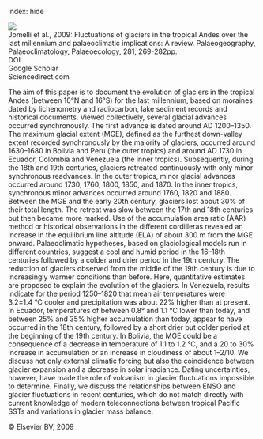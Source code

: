 index: hide

<div class="Citation">
    <div class="Citation-thumb CitationThumb-linked"  data-href="https://doi.org/10.1016/j.palaeo.2008.10.033">
      <img src="https://static.claimspace.cloud/climate-study-static/refs/thumbs/5/Jomelli_et_al_2009-thumb.png" />
    </div>

  <div class="Citation-body">
    <div class="Citation-text">Jomelli et al., 2009: Fluctuations of glaciers in the tropical Andes over the last millennium and palaeoclimatic implications: A review. <span class="Article-journal">Palaeogeography, Palaeoclimatology, Palaeoecology, </span><span class="Article-volume">281, </span>269-282pp.</div>
    <div class="Citation-links">
      <div class="CitationLink" data-href="https://doi.org/10.1016/j.palaeo.2008.10.033">
        <div class="CitationLink-icon CitationLink-Doi"></div>
        <div class="CitationLink-text">DOI</div>
      </div>
      <div class="CitationLink" data-href="https://scholar.google.com/scholar?q=10.1016/j.palaeo.2008.10.033">
        <div class="CitationLink-icon CitationLink-Scholar"></div>
        <div class="CitationLink-text">Google Scholar</div>
      </div>
      <div class="CitationLink" data-href="http://www.sciencedirect.com/science/article/pii/S0031018209001369">
        <div class="CitationLink-icon CitationLink-Publisher"></div>
        <div class="CitationLink-text">Sciencedirect.com</div>
      </div>
    </div>
  </div>
</div>

The aim of this paper is to document the evolution of glaciers in the tropical Andes (between 10°N and 16°S) for the last millennium, based on moraines dated by lichenometry and radiocarbon, lake sediment records and historical documents. Viewed collectively, several glacial advances occurred synchronously. The first advance is dated around AD 1200–1350. The maximum glacial extent (MGE), defined as the furthest down-valley extent recorded synchronously by the majority of glaciers, occurred around 1630–1680 in Bolivia and Peru (the outer tropics) and around AD 1730 in Ecuador, Colombia and Venezuela (the inner tropics). Subsequently, during the 18th and 19th centuries, glaciers retreated continuously with only minor synchronous readvances. In the outer tropics, minor glacial advances occurred around 1730, 1760, 1800, 1850, and 1870. In the inner tropics, synchronous minor advances occurred around 1760, 1820 and 1880. Between the MGE and the early 20th century, glaciers lost about 30% of their total length. The retreat was slow between the 17th and 18th centuries but then became more marked. Use of the accumulation area ratio (AAR) method or historical observations in the different cordilleras revealed an increase in the equilibrium line altitude (ELA) of about 300 m from the MGE onward. Palaeoclimatic hypotheses, based on glaciological models run in different countries, suggest a cool and humid period in the 16–18th centuries followed by a colder and drier period in the 19th century. The reduction of glaciers observed from the middle of the 19th century is due to increasingly warmer conditions than before. Here, quantitative estimates are proposed to explain the evolution of the glaciers. In Venezuela, results indicate for the period 1250–1820 that mean air temperatures were 3.2±1.4 °C cooler and precipitation was about 22% higher than at present. In Ecuador, temperatures of between 0.8° and 1.1 °C lower than today, and between 25% and 35% higher accumulation than today, appear to have occurred in the 18th century, followed by a short drier but colder period at the beginning of the 19th century. In Bolivia, the MGE could be a consequence of a decrease in temperature of 1.1 to 1.2 °C, and a 20 to 30% increase in accumulation or an increase in cloudiness of about 1–2/10. We discuss not only external climatic forcing but also the coincidence between glacier expansion and a decrease in solar irradiance. Dating uncertainties, however, have made the role of volcanism in glacier fluctuations impossible to determine. Finally, we discuss the relationships between ENSO and glacier fluctuations in recent centuries, which do not match directly with current knowledge of modern teleconnections between tropical Pacific SSTs and variations in glacier mass balance.

<div class="Citation-copy">
&copy; Elsevier BV, 2009
</div>